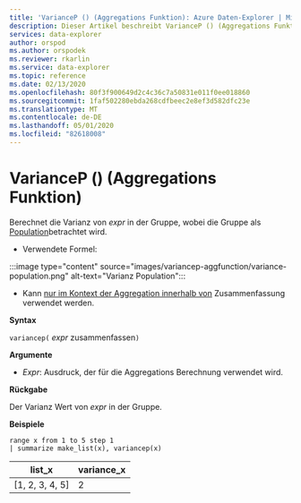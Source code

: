 ```yaml
---
title: 'VarianceP () (Aggregations Funktion): Azure Daten-Explorer | Microsoft-Dokumentation'
description: Dieser Artikel beschreibt VarianceP () (Aggregations Funktion) in Azure Daten-Explorer.
services: data-explorer
author: orspod
ms.author: orspodek
ms.reviewer: rkarlin
ms.service: data-explorer
ms.topic: reference
ms.date: 02/13/2020
ms.openlocfilehash: 80f3f900649d2c4c36c7a50831e011f0ee018860
ms.sourcegitcommit: 1faf502280ebda268cdfbeec2e8ef3d582dfc23e
ms.translationtype: MT
ms.contentlocale: de-DE
ms.lasthandoff: 05/01/2020
ms.locfileid: "82618008"
---
```

# <a name="variancep-aggregation-function"></a>VarianceP () (Aggregations Funktion)

Berechnet die Varianz von *expr* in der Gruppe, wobei die Gruppe als [Population](https://en.wikipedia.org/wiki/Statistical_population)betrachtet wird. 

* Verwendete Formel:

:::image type="content" source="images/variancep-aggfunction/variance-population.png" alt-text="Varianz Population":::

* Kann [nur im Kontext der Aggregation innerhalb von](summarizeoperator.md) Zusammenfassung verwendet werden.

**Syntax**

`variancep(` *expr* zusammenfassen`)`

**Argumente**

* *Expr*: Ausdruck, der für die Aggregations Berechnung verwendet wird. 

**Rückgabe**

Der Varianz Wert von *expr* in der Gruppe.
 
**Beispiele**

```kusto
range x from 1 to 5 step 1
| summarize make_list(x), variancep(x) 
```

|list_x|variance_x|
|---|---|
|[1, 2, 3, 4, 5]|2|